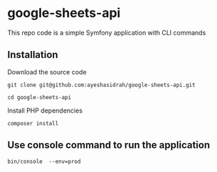 # google-sheets-api

This repo code is a simple Symfony application with CLI commands

## Installation

Download the source code

```
git clone git@github.com:ayeshasidrah/google-sheets-api.git

cd google-sheets-api
```

Install PHP dependencies
```
composer install
```
## Use console command to run the application

```
bin/console  --env=prod
```
